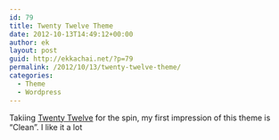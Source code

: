 ```yaml
---
id: 79
title: Twenty Twelve Theme
date: 2012-10-13T14:49:12+00:00
author: ek
layout: post
guid: http://ekkachai.net/?p=79
permalink: /2012/10/13/twenty-twelve-theme/
categories:
  - Theme
  - Wordpress
---
```

Takiing <a title="Twenty Twelve WordPress Theme" href="http://wordpress.org/extend/themes/twentytwelve" target="_blank">Twenty Twelve</a> for the spin, my first impression of this theme is &#8220;Clean&#8221;. I like it a lot